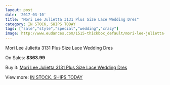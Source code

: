```yaml
---
layout: post
date: '2017-03-10'
title: "Mori Lee Julietta 3131 Plus Size Lace Wedding Dres"
category: IN STOCK, SHIPS TODAY
tags: ["sale","style","special","wedding","crazy"]
image: http://www.eudances.com/1515-thickbox_default/mori-lee-julietta-3131-plus-size-lace-wedding-dres.jpg
---
```

Mori Lee Julietta 3131 Plus Size Lace Wedding Dres

On Sales: **$363.99**
<a href="https://www.eudances.com/en/in-stock-ships-today/532-mori-lee-julietta-3131-plus-size-lace-wedding-dres.html"><amp-img layout="responsive" width="600" height="600" src="//www.eudances.com/1515-thickbox_default/mori-lee-julietta-3131-plus-size-lace-wedding-dres.jpg" alt="Mori Lee Julietta 3131 Plus Size Lace Wedding Dres 0" /></a>
<a href="https://www.eudances.com/en/in-stock-ships-today/532-mori-lee-julietta-3131-plus-size-lace-wedding-dres.html"><amp-img layout="responsive" width="600" height="600" src="//www.eudances.com/1517-thickbox_default/mori-lee-julietta-3131-plus-size-lace-wedding-dres.jpg" alt="Mori Lee Julietta 3131 Plus Size Lace Wedding Dres 1" /></a>
<a href="https://www.eudances.com/en/in-stock-ships-today/532-mori-lee-julietta-3131-plus-size-lace-wedding-dres.html"><amp-img layout="responsive" width="600" height="600" src="//www.eudances.com/1516-thickbox_default/mori-lee-julietta-3131-plus-size-lace-wedding-dres.jpg" alt="Mori Lee Julietta 3131 Plus Size Lace Wedding Dres 2" /></a>

Buy it: [Mori Lee Julietta 3131 Plus Size Lace Wedding Dres](https://www.eudances.com/en/in-stock-ships-today/532-mori-lee-julietta-3131-plus-size-lace-wedding-dres.html "Mori Lee Julietta 3131 Plus Size Lace Wedding Dres")

View more: [IN STOCK, SHIPS TODAY](https://www.eudances.com/en/5-in-stock-ships-today "IN STOCK, SHIPS TODAY")